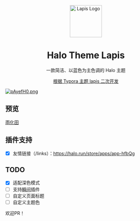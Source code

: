 <p align="center">
  <img alt="Lapis Logo" src="https://s21.ax1x.com/2024/11/07/pAyM9ot.png" width="100">
</p>

<h1 align="center">Halo Theme Lapis</h1>

<p align="center">一款简洁、以蓝色为主色调的 Halo 主题</p>

<p align="center"><a target="_blank" href="https://github.com/YiNNx/typora-theme-lapis">根据 Typora 主题 lapis 二次开发</a></p>

[![pAyefH0.png](https://s21.ax1x.com/2024/11/07/pAyefH0.png)](https://imgse.com/i/pAyefH0)

## 预览

[雨化田](https://blog.azite.cn/)

## 插件支持

- [X] 友情链接（/links）：https://halo.run/store/apps/app-hfbQg

## TODO

- [X] 适配深色模式
- [ ] 支持[瞬间](https://halo.run/store/apps/app-SnwWD)插件
- [ ] 自定义页面标题
- [ ] 自定义主题色

欢迎PR！
